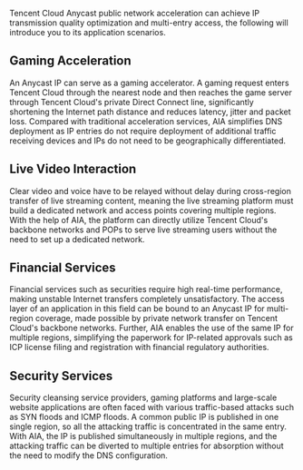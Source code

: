Tencent Cloud Anycast public network acceleration can achieve IP transmission quality optimization and multi-entry access, the following will introduce you to its application scenarios.
## **Gaming Acceleration**
An Anycast IP can serve as a gaming accelerator. A gaming request enters Tencent Cloud through the nearest node and then reaches the game server through Tencent Cloud's private Direct Connect line, significantly shortening the Internet path distance and reduces latency, jitter and packet loss. Compared with traditional acceleration services, AIA simplifies DNS deployment as IP entries do not require deployment of additional traffic receiving devices and IPs do not need to be geographically differentiated.

<!--![p](https://main.qcloudimg.com/raw/08d2e4255c3c93c89535fa2504eecf61.svg)-->

## **Live Video Interaction**
Clear video and voice have to be relayed without delay during cross-region transfer of live streaming content, meaning the live streaming platform must build a dedicated network and access points covering multiple regions. With the help of AIA, the platform can directly utilize Tencent Cloud's backbone networks and POPs to serve live streaming users without the need to set up a dedicated network.


<!--![p](![Scenario 2](https://main.qcloudimg.com/raw/32fd41164655da00749b9b5f97bc29cf.svg))-->

## **Financial Services**
Financial services such as securities require high real-time performance, making unstable Internet transfers completely unsatisfactory. The access layer of an application in this field can be bound to an Anycast IP for multi-region coverage, made possible by private network transfer on Tencent Cloud's backbone networks. Further, AIA enables the use of the same IP for multiple regions, simplifying the paperwork for IP-related approvals such as ICP license filing and registration with financial regulatory authorities.


<!--![p](![Scenario 3](https://main.qcloudimg.com/raw/76748d6e22b0e43d87418cf264c7e169.svg))-->
## **Security Services**
Security cleansing service providers, gaming platforms and large-scale website applications are often faced with various traffic-based attacks such as SYN floods and ICMP floods. A common public IP is published in one single region, so all the attacking traffic is concentrated in the same entry. With AIA, the IP is published simultaneously in multiple regions, and the attacking traffic can be diverted to multiple entries for absorption without the need to modify the DNS configuration.




<!--![p](![Scenario 4](https://main.qcloudimg.com/raw/d2cf61f3cf70307dc736988be76c067e.svg))-->
